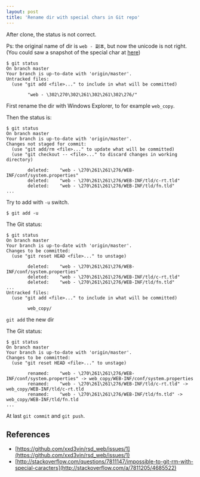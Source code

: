 ```yaml
---
layout: post
title: 'Rename dir with special chars in Git repo'
---
```


After clone, the status is not correct.

Ps: the original name of dir is `web - 副本`, but now the unicode is not right. (You could saw a snapshot of the special char at [here](https://github.com/xxd3vin/rsd_web/issues/1#issuecomment-256374916))

```
$ git status
On branch master
Your branch is up-to-date with 'origin/master'.
Untracked files:
  (use "git add <file>..." to include in what will be committed)

        "web - \302\270\302\261\302\261\302\276/"
```

First rename the dir with Windows Explorer, to for example `web_copy`.

Then the status is:

```
$ git status
On branch master
Your branch is up-to-date with 'origin/master'.
Changes not staged for commit:
  (use "git add/rm <file>..." to update what will be committed)
  (use "git checkout -- <file>..." to discard changes in working directory)

        deleted:    "web - \270\261\261\276/WEB-INF/conf/system.properties"
        deleted:    "web - \270\261\261\276/WEB-INF/tld/c-rt.tld"
        deleted:    "web - \270\261\261\276/WEB-INF/tld/fn.tld"
...
```

Try to add with `-u` switch.

```
$ git add -u
```

The Git status:

```
$ git status
On branch master
Your branch is up-to-date with 'origin/master'.
Changes to be committed:
  (use "git reset HEAD <file>..." to unstage)

        deleted:    "web - \270\261\261\276/WEB-INF/conf/system.properties"
        deleted:    "web - \270\261\261\276/WEB-INF/tld/c-rt.tld"
        deleted:    "web - \270\261\261\276/WEB-INF/tld/fn.tld"
...
Untracked files:
  (use "git add <file>..." to include in what will be committed)

        web_copy/
```

`git add` the new dir

The Git status:

```
$ git status
On branch master
Your branch is up-to-date with 'origin/master'.
Changes to be committed:
  (use "git reset HEAD <file>..." to unstage)

        renamed:    "web - \270\261\261\276/WEB-INF/conf/system.properties" -> web_copy/WEB-INF/conf/system.properties
        renamed:    "web - \270\261\261\276/WEB-INF/tld/c-rt.tld" -> web_copy/WEB-INF/tld/c-rt.tld
        renamed:    "web - \270\261\261\276/WEB-INF/tld/fn.tld" -> web_copy/WEB-INF/tld/fn.tld
...
```

At last `git commit` and `git push`.

## References

- [https://github.com/xxd3vin/rsd_web/issues/1](https://github.com/xxd3vin/rsd_web/issues/1)
- [http://stackoverflow.com/questions/7811147/impossible-to-git-rm-with-special-caracters](http://stackoverflow.com/a/7811205/4685522)